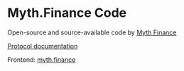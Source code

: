 # Myth.Finance Code

Open-source and source-available code by [Myth Finance](https://myth.finance)

[Protocol documentation](https://docs.myth.finance)

Frontend: [myth.finance](https://myth.finance)
